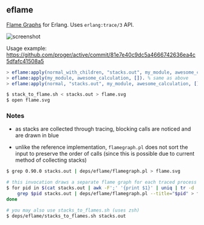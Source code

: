 ## eflame

[Flame Graphs](http://dtrace.org/blogs/brendan/2011/12/16/flame-graphs/) for Erlang.  Uses `erlang:trace/3` API.

![screenshot](http://i.imgur.com/XIDAcd3.png)

Usage example: https://github.com/proger/active/commit/81e7e40c9dc5a4666742636ea4c5dfafc41508a5

```erlang
> eflame:apply(normal_with_children, "stacks.out", my_module, awesome_calculation, []).
> eflame:apply(my_module, awesome_calculation, []). % same as above
> eflame:apply(normal, "stacks.out", my_module, awesome_calculation, []). % won't trace children
```

```sh
$ stack_to_flame.sh < stacks.out > flame.svg
$ open flame.svg
```

### Notes

* as stacks are collected through tracing, blocking calls are noticed and are drawn in blue

* unlike the reference implementation, `flamegraph.pl` does not sort the input to preserve the order of calls
  (since this is possible due to current method of collecting stacks)

```sh
$ grep 0.90.0 stacks.out | deps/eflame/flamegraph.pl > flame.svg

# this invocation draws a separate flame graph for each traced process
$ for pid in $(cat stacks.out | awk -F';' '{print $1}' | uniq | tr -d '<>'); do
    grep $pid stacks.out | deps/eflame/flamegraph.pl --title="$pid" > flame_$pid.svg;
done

# you may also use stacks_to_flames.sh (uses zsh)
$ deps/eflame/stacks_to_flames.sh stacks.out
```

